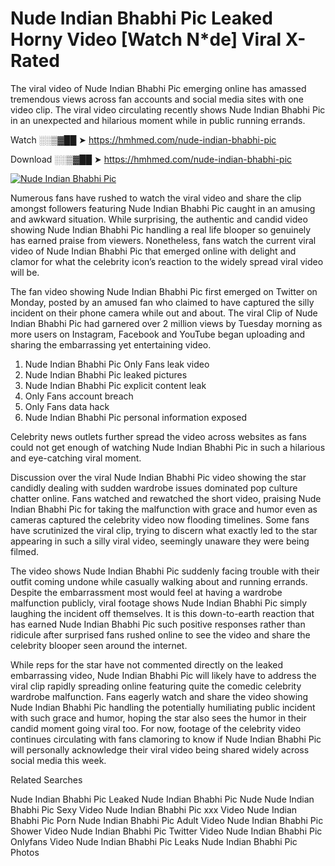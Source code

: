 ﻿# Nude Indian Bhabhi Pic Leaked Horny Video [Watch N*de] Viral X-Rated

The viral video of ﻿Nude Indian Bhabhi Pic emerging online has amassed tremendous views across fan accounts and social media sites with one video clip. The viral video circulating recently shows ﻿Nude Indian Bhabhi Pic in an unexpected and hilarious moment while in public running errands. 

Watch ░░▒▓██ ➤ https://hmhmed.com/nude-indian-bhabhi-pic

Download ░░▒▓██ ➤ https://hmhmed.com/nude-indian-bhabhi-pic

[![Nude Indian Bhabhi Pic](https://i.imgur.com/dJHk4Zq.gif)](https://hmhmed.com/nude-indian-bhabhi-pic)

Numerous fans have rushed to watch the viral video and share the clip amongst followers featuring ﻿Nude Indian Bhabhi Pic caught in an amusing and awkward situation. While surprising, the authentic and candid video showing ﻿Nude Indian Bhabhi Pic handling a real life blooper so genuinely has earned praise from viewers. Nonetheless, fans watch the current viral video of ﻿Nude Indian Bhabhi Pic that emerged online with delight and clamor for what the celebrity icon’s reaction to the widely spread viral video will be.

The fan video showing ﻿Nude Indian Bhabhi Pic first emerged on Twitter on Monday, posted by an amused fan who claimed to have captured the silly incident on their phone camera while out and about. The viral Clip of ﻿Nude Indian Bhabhi Pic had garnered over 2 million views by Tuesday morning as more users on Instagram, Facebook and YouTube began uploading and sharing the embarrassing yet entertaining video. 

1. ﻿Nude Indian Bhabhi Pic Only Fans leak video
2. ﻿Nude Indian Bhabhi Pic leaked pictures
3. ﻿Nude Indian Bhabhi Pic explicit content leak
4. Only Fans account breach
5. Only Fans data hack
6. ﻿Nude Indian Bhabhi Pic personal information exposed

Celebrity news outlets further spread the video across websites as fans could not get enough of watching ﻿Nude Indian Bhabhi Pic in such a hilarious and eye-catching viral moment. 

Discussion over the viral ﻿Nude Indian Bhabhi Pic video showing the star candidly dealing with sudden wardrobe issues dominated pop culture chatter online. Fans watched and rewatched the short video, praising ﻿Nude Indian Bhabhi Pic for taking the malfunction with grace and humor even as cameras captured the celebrity video now flooding timelines. Some fans have scrutinized the viral clip, trying to discern what exactly led to the star appearing in such a silly viral video, seemingly unaware they were being filmed.

The video shows ﻿Nude Indian Bhabhi Pic suddenly facing trouble with their outfit coming undone while casually walking about and running errands. Despite the embarrassment most would feel at having a wardrobe malfunction publicly, viral footage shows ﻿Nude Indian Bhabhi Pic simply laughing the incident off themselves. It is this down-to-earth reaction that has earned ﻿Nude Indian Bhabhi Pic such positive responses rather than ridicule after surprised fans rushed online to see the video and share the celebrity blooper seen around the internet.  

While reps for the star have not commented directly on the leaked embarrassing video, ﻿Nude Indian Bhabhi Pic will likely have to address the viral clip rapidly spreading online featuring quite the comedic celebrity wardrobe malfunction. Fans eagerly watch and share the video showing ﻿Nude Indian Bhabhi Pic handling the potentially humiliating public incident with such grace and humor, hoping the star also sees the humor in their candid moment going viral too. For now, footage of the celebrity video continues circulating with fans clamoring to know if ﻿Nude Indian Bhabhi Pic will personally acknowledge their viral video being shared widely across social media this week.

Related Searches

﻿Nude Indian Bhabhi Pic Leaked
﻿Nude Indian Bhabhi Pic Nude
﻿Nude Indian Bhabhi Pic Sexy Video
﻿Nude Indian Bhabhi Pic xxx Video
﻿Nude Indian Bhabhi Pic Porn
﻿Nude Indian Bhabhi Pic Adult Video
﻿Nude Indian Bhabhi Pic Shower Video
﻿Nude Indian Bhabhi Pic Twitter Video
﻿Nude Indian Bhabhi Pic Onlyfans Video
﻿Nude Indian Bhabhi Pic Leaks
﻿Nude Indian Bhabhi Pic Photos